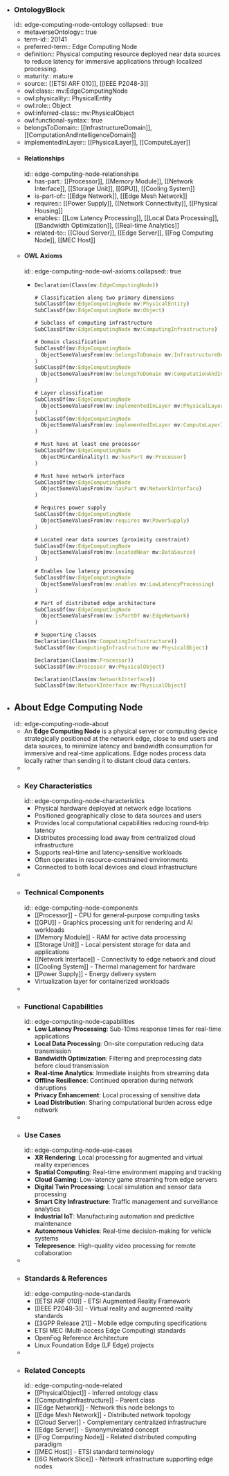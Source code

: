 - ### OntologyBlock
  id:: edge-computing-node-ontology
  collapsed:: true
	- metaverseOntology:: true
	- term-id:: 20141
	- preferred-term:: Edge Computing Node
	- definition:: Physical computing resource deployed near data sources to reduce latency for immersive applications through localized processing.
	- maturity:: mature
	- source:: [[ETSI ARF 010]], [[IEEE P2048-3]]
	- owl:class:: mv:EdgeComputingNode
	- owl:physicality:: PhysicalEntity
	- owl:role:: Object
	- owl:inferred-class:: mv:PhysicalObject
	- owl:functional-syntax:: true
	- belongsToDomain:: [[InfrastructureDomain]], [[ComputationAndIntelligenceDomain]]
	- implementedInLayer:: [[PhysicalLayer]], [[ComputeLayer]]
	- #### Relationships
	  id:: edge-computing-node-relationships
		- has-part:: [[Processor]], [[Memory Module]], [[Network Interface]], [[Storage Unit]], [[GPU]], [[Cooling System]]
		- is-part-of:: [[Edge Network]], [[Edge Mesh Network]]
		- requires:: [[Power Supply]], [[Network Connectivity]], [[Physical Housing]]
		- enables:: [[Low Latency Processing]], [[Local Data Processing]], [[Bandwidth Optimization]], [[Real-time Analytics]]
		- related-to:: [[Cloud Server]], [[Edge Server]], [[Fog Computing Node]], [[MEC Host]]
	- #### OWL Axioms
	  id:: edge-computing-node-owl-axioms
	  collapsed:: true
		- ```clojure
		  Declaration(Class(mv:EdgeComputingNode))

		  # Classification along two primary dimensions
		  SubClassOf(mv:EdgeComputingNode mv:PhysicalEntity)
		  SubClassOf(mv:EdgeComputingNode mv:Object)

		  # Subclass of computing infrastructure
		  SubClassOf(mv:EdgeComputingNode mv:ComputingInfrastructure)

		  # Domain classification
		  SubClassOf(mv:EdgeComputingNode
		    ObjectSomeValuesFrom(mv:belongsToDomain mv:InfrastructureDomain)
		  )
		  SubClassOf(mv:EdgeComputingNode
		    ObjectSomeValuesFrom(mv:belongsToDomain mv:ComputationAndIntelligenceDomain)
		  )

		  # Layer classification
		  SubClassOf(mv:EdgeComputingNode
		    ObjectSomeValuesFrom(mv:implementedInLayer mv:PhysicalLayer)
		  )
		  SubClassOf(mv:EdgeComputingNode
		    ObjectSomeValuesFrom(mv:implementedInLayer mv:ComputeLayer)
		  )

		  # Must have at least one processor
		  SubClassOf(mv:EdgeComputingNode
		    ObjectMinCardinality(1 mv:hasPart mv:Processor)
		  )

		  # Must have network interface
		  SubClassOf(mv:EdgeComputingNode
		    ObjectSomeValuesFrom(mv:hasPart mv:NetworkInterface)
		  )

		  # Requires power supply
		  SubClassOf(mv:EdgeComputingNode
		    ObjectSomeValuesFrom(mv:requires mv:PowerSupply)
		  )

		  # Located near data sources (proximity constraint)
		  SubClassOf(mv:EdgeComputingNode
		    ObjectSomeValuesFrom(mv:locatedNear mv:DataSource)
		  )

		  # Enables low latency processing
		  SubClassOf(mv:EdgeComputingNode
		    ObjectSomeValuesFrom(mv:enables mv:LowLatencyProcessing)
		  )

		  # Part of distributed edge architecture
		  SubClassOf(mv:EdgeComputingNode
		    ObjectSomeValuesFrom(mv:isPartOf mv:EdgeNetwork)
		  )

		  # Supporting classes
		  Declaration(Class(mv:ComputingInfrastructure))
		  SubClassOf(mv:ComputingInfrastructure mv:PhysicalObject)

		  Declaration(Class(mv:Processor))
		  SubClassOf(mv:Processor mv:PhysicalObject)

		  Declaration(Class(mv:NetworkInterface))
		  SubClassOf(mv:NetworkInterface mv:PhysicalObject)
		  ```
- ## About Edge Computing Node
  id:: edge-computing-node-about
	- An **Edge Computing Node** is a physical server or computing device strategically positioned at the network edge, close to end users and data sources, to minimize latency and bandwidth consumption for immersive and real-time applications. Edge nodes process data locally rather than sending it to distant cloud data centers.
	-
	- ### Key Characteristics
	  id:: edge-computing-node-characteristics
		- Physical hardware deployed at network edge locations
		- Positioned geographically close to data sources and users
		- Provides local computational capabilities reducing round-trip latency
		- Distributes processing load away from centralized cloud infrastructure
		- Supports real-time and latency-sensitive workloads
		- Often operates in resource-constrained environments
		- Connected to both local devices and cloud infrastructure
	-
	- ### Technical Components
	  id:: edge-computing-node-components
		- [[Processor]] - CPU for general-purpose computing tasks
		- [[GPU]] - Graphics processing unit for rendering and AI workloads
		- [[Memory Module]] - RAM for active data processing
		- [[Storage Unit]] - Local persistent storage for data and applications
		- [[Network Interface]] - Connectivity to edge network and cloud
		- [[Cooling System]] - Thermal management for hardware
		- [[Power Supply]] - Energy delivery system
		- Virtualization layer for containerized workloads
	-
	- ### Functional Capabilities
	  id:: edge-computing-node-capabilities
		- **Low Latency Processing**: Sub-10ms response times for real-time applications
		- **Local Data Processing**: On-site computation reducing data transmission
		- **Bandwidth Optimization**: Filtering and preprocessing data before cloud transmission
		- **Real-time Analytics**: Immediate insights from streaming data
		- **Offline Resilience**: Continued operation during network disruptions
		- **Privacy Enhancement**: Local processing of sensitive data
		- **Load Distribution**: Sharing computational burden across edge network
	-
	- ### Use Cases
	  id:: edge-computing-node-use-cases
		- **XR Rendering**: Local processing for augmented and virtual reality experiences
		- **Spatial Computing**: Real-time environment mapping and tracking
		- **Cloud Gaming**: Low-latency game streaming from edge servers
		- **Digital Twin Processing**: Local simulation and sensor data processing
		- **Smart City Infrastructure**: Traffic management and surveillance analytics
		- **Industrial IoT**: Manufacturing automation and predictive maintenance
		- **Autonomous Vehicles**: Real-time decision-making for vehicle systems
		- **Telepresence**: High-quality video processing for remote collaboration
	-
	- ### Standards & References
	  id:: edge-computing-node-standards
		- [[ETSI ARF 010]] - ETSI Augmented Reality Framework
		- [[IEEE P2048-3]] - Virtual reality and augmented reality standards
		- [[3GPP Release 21]] - Mobile edge computing specifications
		- ETSI MEC (Multi-access Edge Computing) standards
		- OpenFog Reference Architecture
		- Linux Foundation Edge (LF Edge) projects
	-
	- ### Related Concepts
	  id:: edge-computing-node-related
		- [[PhysicalObject]] - Inferred ontology class
		- [[ComputingInfrastructure]] - Parent class
		- [[Edge Network]] - Network this node belongs to
		- [[Edge Mesh Network]] - Distributed network topology
		- [[Cloud Server]] - Complementary centralized infrastructure
		- [[Edge Server]] - Synonym/related concept
		- [[Fog Computing Node]] - Related distributed computing paradigm
		- [[MEC Host]] - ETSI standard terminology
		- [[6G Network Slice]] - Network infrastructure supporting edge nodes
